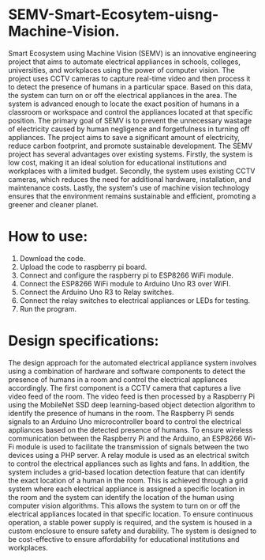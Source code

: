 # SEMV-Smart-Ecosytem-uisng-Machine-Vision.

Smart Ecosystem using Machine Vision (SEMV) is an innovative engineering
project that aims to automate electrical appliances in schools, colleges, universities,
and workplaces using the power of computer vision. The project uses CCTV cameras
to capture real-time video and then process it to detect the presence of humans in a
particular space. Based on this data, the system can turn on or off the electrical
appliances in the area. The system is advanced enough to locate the exact position of
humans in a classroom or workspace and control the appliances located at that
specific position. The primary goal of SEMV is to prevent the unnecessary wastage
of electricity caused by human negligence and forgetfulness in turning off
appliances. The project aims to save a significant amount of electricity, reduce
carbon footprint, and promote sustainable development. The SEMV project has
several advantages over existing systems. Firstly, the system is low cost, making it an
ideal solution for educational institutions and workplaces with a limited budget.
Secondly, the system uses existing CCTV cameras, which reduces the need for
additional hardware, installation, and maintenance costs. Lastly, the system's use of
machine vision technology ensures that the environment remains sustainable and
efficient, promoting a greener and cleaner planet.

# How to use:

1. Download the code.
2. Upload the code to raspberry pi board.
3. Connect and configure the raspberry pi to ESP8266 WiFi module.
4. Connect the ESP8266 WiFi module to Arduino Uno R3 over WiFI.
5. Connect the Arduino Uno R3 to Relay switches.
6. Connect the relay switches to electrical appliances or LEDs for testing.
7. Run the program.

# Design specifications:

The design approach for the automated electrical appliance system involves using a
combination of hardware and software components to detect the presence of humans
in a room and control the electrical appliances accordingly.
The first component is a CCTV camera that captures a live video feed of the room.
The video feed is then processed by a Raspberry Pi using the MobileNet SSD deep
learning-based object detection algorithm to identify the presence of humans in the
room. The Raspberry Pi sends signals to an Arduino Uno microcontroller board to
control the electrical appliances based on the detected presence of humans.
To ensure wireless communication between the Raspberry Pi and the Arduino, an
ESP8266 Wi-Fi module is used to facilitate the transmission of signals between the
two devices using a PHP server. A relay module is used as an electrical switch to
control the electrical appliances such as lights and fans.
In addition, the system includes a grid-based location detection feature that can
identify the exact location of a human in the room. This is achieved through a grid
system where each electrical appliance is assigned a specific location in the room and
the system can identify the location of the human using computer vision algorithms.
This allows the system to turn on or off the electrical appliances located in that
specific location.
To ensure continuous operation, a stable power supply is required, and the system is
housed in a custom enclosure to ensure safety and durability. The system is designed
to be cost-effective to ensure affordability for educational institutions and
workplaces.
